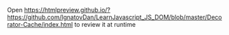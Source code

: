 Open https://htmlpreview.github.io/?https://github.com/IgnatovDan/LearnJavascript_JS_DOM/blob/master/Decorator-Cache/index.html to review it at runtime
